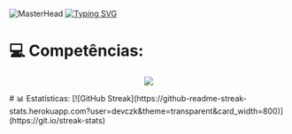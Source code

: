 ![MasterHead](https://github.com/devczk/devczk/assets/127226763/c1f68ce5-8931-4f6e-9bd9-896fcf43993d)
[![Typing SVG](https://readme-typing-svg.demolab.com?font=Fira+Code&weight=600&size=30&pause=1000&background=FFFFFF00&center=true&random=false&width=1000&lines=Eu+sou+Nicolas+Cioczek!+%F0%9F%91%8B;Desenvolvedor+Mobile+%26+Web+%F0%9F%92%BB)](https://git.io/typing-svg)
# 💻 Competências:
<p align="center">
  <a href="https://skillicons.dev">
    <img src="https://skillicons.dev/icons?i=js,html,css,java,flutter,dart,ae,bootstrap,figma,postgresql,firebase,kotlin,git,github,jquery,linux,mysql,netlify,php,postgres,py,vscode&perline=11" />
</a>
</p> 
# 📊 Estatísticas:
[![GitHub Streak](https://github-readme-streak-stats.herokuapp.com?user=devczk&theme=transparent&card_width=800)](https://git.io/streak-stats)

